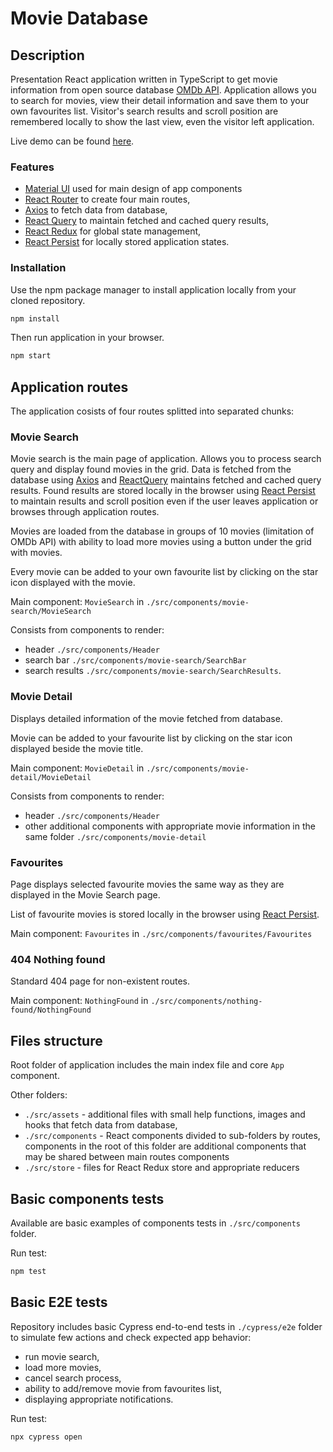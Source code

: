 # Movie Database

## Description
Presentation React application written in TypeScript to get movie information from open source database [OMDb API](https://www.omdbapi.com/).
Application allows you to search for movies, view their detail information and save them to your own favourites list.
Visitor's search results and scroll position are remembered locally to show the last view, even the visitor left application.

Live demo can be found [here](https://ihdk-movie-database.netlify.app/).

### Features

- [Material UI](https://mui.com/) used for main design of app components
- [React Router](https://www.npmjs.com/package/react-router) to create four main routes,
- [Axios](https://www.npmjs.com/package/react-axios) to fetch data from database,
- [React Query](https://www.npmjs.com/package/react-query) to maintain fetched and cached query results,
- [React Redux](https://www.npmjs.com/package/react-redux) for global state management,
- [React Persist](https://www.npmjs.com/package/redux-persist) for locally stored application states.


### Installation

Use the npm package manager to install application locally from your cloned repository.

```bash
npm install
```

Then run application in your browser.

```bash
npm start
```

## Application routes

The application cosists of four routes splitted into separated chunks:

### Movie Search

Movie search is the main page of application. Allows you to process search query and display found movies in the grid.
Data is fetched from the database using [Axios](https://www.npmjs.com/package/react-axios) and [ReactQuery](https://www.npmjs.com/package/react-query) maintains fetched and cached query results.
Found results are stored locally in the browser using [React Persist](https://www.npmjs.com/package/redux-persist) to maintain results and scroll position even if the user leaves application or browses through application routes.

Movies are loaded from the database in groups of 10 movies (limitation of OMDb API) with ability to load more movies using a button under the grid with movies.

Every movie can be added to your own favourite list by clicking on the star icon displayed with the movie.

Main component: `MovieSearch` in `./src/components/movie-search/MovieSearch`

Consists from components to render:
- header `./src/components/Header`
- search bar `./src/components/movie-search/SearchBar`
- search results `./src/components/movie-search/SearchResults`.

### Movie Detail

Displays detailed information of the movie fetched from database.

Movie can be added to your favourite list by clicking on the star icon displayed beside the movie title.

Main component: `MovieDetail` in `./src/components/movie-detail/MovieDetail`

Consists from components to render:
- header `./src/components/Header`
- other additional components with appropriate movie information in the same folder `./src/components/movie-detail`

### Favourites 

Page displays selected favourite movies the same way as they are displayed in the Movie Search page.

List of favourite movies is stored locally in the browser using [React Persist](https://www.npmjs.com/package/redux-persist).

Main component: `Favourites` in `./src/components/favourites/Favourites`


### 404 Nothing found

Standard 404 page for non-existent routes.

Main component: `NothingFound` in `./src/components/nothing-found/NothingFound`

## Files structure

Root folder of application includes the main index file and core `App` component.

Other folders:
- `./src/assets` - additional files with small help functions, images and hooks that fetch data from database,
- `./src/components` - React components divided to sub-folders by routes, components in the root of this folder are additional components that may be shared between main routes components
- `./src/store` - files for React Redux store and appropriate reducers

## Basic components tests
Available are basic examples of components tests in `./src/components` folder.

Run test:
```bash
npm test
```
## Basic E2E tests

Repository includes basic Cypress end-to-end tests in `./cypress/e2e` folder to simulate few actions and check expected app behavior:

- run movie search,
- load more movies,
- cancel search process,
- ability to add/remove movie from favourites list,
- displaying appropriate notifications.

Run test:
```bash
npx cypress open
```
